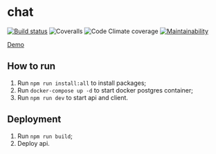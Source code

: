 # chat

[![Build status](https://ci.appveyor.com/api/projects/status/nfqe58r96h61cuok/branch/master?svg=true)](https://ci.appveyor.com/project/shelchkov/chat/branch/master) ![Coveralls](https://img.shields.io/coveralls/github/shelchkov/chat?label=client%20coverage) ![Code Climate coverage](https://img.shields.io/codeclimate/coverage/shelchkov/chat?label=api%20coverage) [![Maintainability](https://api.codeclimate.com/v1/badges/a5d240e7373aa43dfba8/maintainability)](https://codeclimate.com/github/shelchkov/chat/maintainability)

[Demo](https://peaceful-river-48954.herokuapp.com)

## How to run

1. Run `npm run install:all` to install packages;
2. Run `docker-compose up -d` to start docker postgres container;
3. Run `npm run dev` to start api and client.

## Deployment

1. Run `npm run build`;
2. Deploy api.
